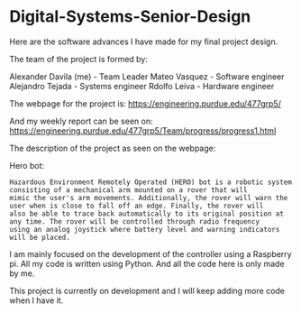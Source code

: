 # Digital-Systems-Senior-Design

Here are the software advances I have made for my final project design. 


The team of the project is formed by:

Alexander Davila (me) - Team Leader
Mateo Vasquez         - Software engineer
Alejandro Tejada      - Systems engineer
Rdolfo Leiva          - Hardware engineer

The webpage for the project is: https://engineering.purdue.edu/477grp5/

And my weekly report can be seen on: https://engineering.purdue.edu/477grp5/Team/progress/progress1.html


The description of the project as seen on the webpage:


  Hero bot:

    Hazardous Environment Remotely Operated (HERO) bot is a robotic system consisting of a mechanical arm mounted on a rover that will         mimic the user's arm movements. Additionally, the rover will warn the user when is close to fall off an edge. Finally, the rover will       also be able to trace back automatically to its original position at any time. The rover will be controlled through radio frequency         using an analog joystick where battery level and warning indicators will be placed.



I am mainly focused on the development of the controller using a Raspberry pi. 
All my code is written using Python. And all the code here is only made by me. 


This project is currently on development and I will keep adding more code when I have it.

